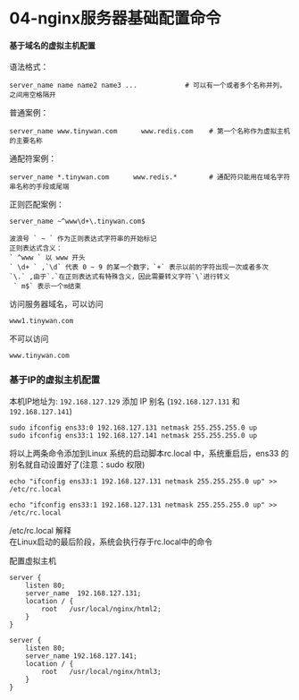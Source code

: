 # 04-nginx服务器基础配置命令

#### 基于域名的虚拟主机配置
语法格式：
```
server_name name name2 name3 ...            # 可以有一个或者多个名称并列，之间用空格隔开
```

普通案例：
```
server_name www.tinywan.com      www.redis.com    # 第一个名称作为虚拟主机的主要名称
```

通配符案例：
```
server_name *.tinywan.com      www.redis.*        # 通配符只能用在域名字符串名称的手段或尾端
```

正则匹配案例：
```
server_name ~^www\d+\.tinywan.com$    
```

```
波浪号 ` ~ ` 作为正则表达式字符串的开始标记   
正则表达式含义： 
` ^www ` 以 www 开头    
` \d+ ` ,`\d` 代表 0 ~ 9 的某一个数字，`+` 表示以前的字符出现一次或者多次   
`\.` ,由于`.`在正则表达式有特殊含义，因此需要转义字符`\`进行转义   
 ` m$` 表示一个m结束    
```

访问服务器域名，可以访问   
```
www1.tinywan.com    
```   
不可以访问   
```
www.tinywan.com 
```

### 基于IP的虚拟主机配置 
本机IP地址为: `192.168.127.129`
添加 IP 别名 (`192.168.127.131` 和 `192.168.127.141`)
```
sudo ifconfig ens33:0 192.168.127.131 netmask 255.255.255.0 up
sudo ifconfig ens33:1 192.168.127.141 netmask 255.255.255.0 up
```
将以上两条命令添加到Linux 系统的启动脚本rc.local 中，系统重启后，ens33 的别名就自动设置好了(注意：sudo 权限)
```
echo "ifconfig ens33:1 192.168.127.131 netmask 255.255.255.0 up" >> /etc/rc.local

echo "ifconfig ens33:1 192.168.127.131 netmask 255.255.255.0 up" >> /etc/rc.local
```
/etc/rc.local 解释      
在Linux启动的最后阶段，系统会执行存于rc.local中的命令   

配置虚拟主机
```
server {
    listen 80;
    server_name  192.168.127.131;
    location / {
        root   /usr/local/nginx/html2;
    }
}

server {
    listen 80;
    server_name 192.168.127.141;
    location / {
        root   /usr/local/nginx/html3;
    }
}
```
